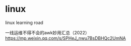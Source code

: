 # linux
linux learning road

一线运维不得不会的awk妙用汇总（2022）
https://mp.weixin.qq.com/s/SPHeJ_nwu7BsDBHQc2UmNA
